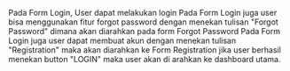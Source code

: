 Pada Form Login, User dapat melakukan login
Pada Form Login juga user bisa menggunakan fitur forgot password dengan menekan tulisan "Forgot Password" dimana akan diarahkan pada form Forgot Password
Pada Form Login juga user dapat membuat akun dengan menekan tulisan "Registration" maka akan diarahkan ke Form Registration
jika user berhasil menekan button "LOGIN"  maka user akan di arahkan ke dashboard utama.
